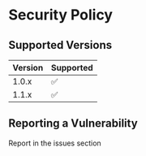 # Security Policy

## Supported Versions

| Version | Supported          |
| ------- | ------------------ |
| 1.0.x   | :white_check_mark: |
| 1.1.x   | :white_check_mark: |


## Reporting a Vulnerability

Report in the issues section
